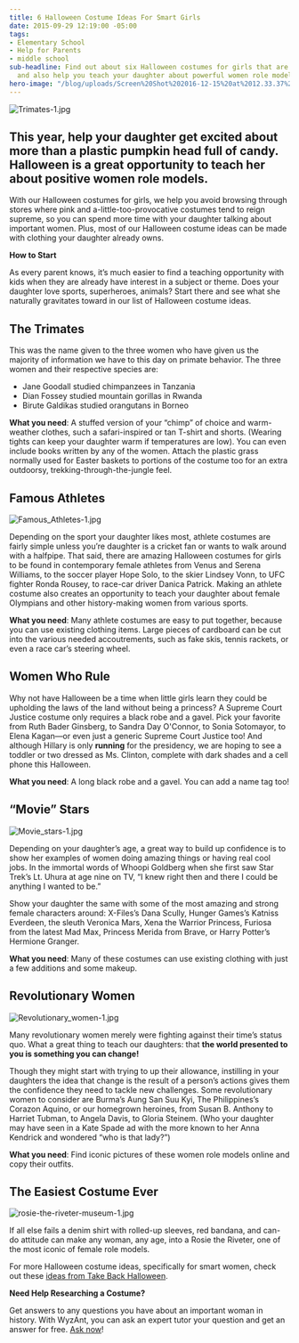 ```yaml
---
title: 6 Halloween Costume Ideas For Smart Girls
date: 2015-09-29 12:19:00 -05:00
tags:
- Elementary School
- Help for Parents
- middle school
sub-headline: Find out about six Halloween costumes for girls that are easy to make
  and also help you teach your daughter about powerful women role models.
hero-image: "/blog/uploads/Screen%20Shot%202016-12-15%20at%2012.33.37%20PM%20(1).png"
---
```


![Trimates-1.jpg](/blog/uploads/Trimates-1.jpg)

## This year, help your daughter get excited about more than a plastic pumpkin head full of candy. Halloween is a great opportunity to teach her about positive women role models.

With our Halloween costumes for girls, we help you avoid browsing through stores where pink and a-little-too-provocative costumes tend to reign supreme, so you can spend more time with your daughter talking about important women. Plus, most of our Halloween costume ideas can be made with clothing your daughter already owns.

**How to Start**

As every parent knows, it’s much easier to find a teaching opportunity with kids when they are already have interest in a subject or theme. Does your daughter love sports, superheroes, animals? Start there and see what she naturally gravitates toward in our list of Halloween costume ideas.

## The Trimates

This was the name given to the three women who have given us the majority of information we have to this day on primate behavior. The three women and their respective species are:

* Jane Goodall studied chimpanzees in Tanzania
* Dian Fossey studied mountain gorillas in Rwanda
* Birute Galdikas studied orangutans in Borneo

**What you need**: A stuffed version of your “chimp” of choice and warm-weather clothes, such a safari-inspired or tan T-shirt and shorts. (Wearing tights can keep your daughter warm if temperatures are low). You can even include books written by any of the women. Attach the plastic grass normally used for Easter baskets to portions of the costume too for an extra outdoorsy, trekking-through-the-jungle feel.

## Famous Athletes

![Famous_Athletes-1.jpg](/blog/uploads/Famous_Athletes-1.jpg)

Depending on the sport your daughter likes most, athlete costumes are fairly simple unless you’re daughter is a cricket fan or wants to walk around with a halfpipe. That said, there are amazing Halloween costumes for girls to be found in contemporary female athletes from Venus and Serena Williams, to the soccer player Hope Solo, to the skier Lindsey Vonn, to UFC fighter Ronda Rousey, to race-car driver Danica Patrick. Making an athlete costume also creates an opportunity to teach your daughter about female Olympians and other history-making women from various sports.

**What you need**: Many athlete costumes are easy to put together, because you can use existing clothing items. Large pieces of cardboard can be cut into the various needed accoutrements, such as fake skis, tennis rackets, or even a race car’s steering wheel.

## Women Who Rule

Why not have Halloween be a time when little girls learn they could be upholding the laws of the land without being a princess? A Supreme Court Justice costume only requires a black robe and a gavel. Pick your favorite from Ruth Bader Ginsberg, to Sandra Day O'Connor, to Sonia Sotomayor, to Elena Kagan—or even just a generic Supreme Court Justice too! And although Hillary is only **running** for the presidency, we are hoping to see a toddler or two dressed as Ms. Clinton, complete with dark shades and a cell phone this Halloween.

**What you need**: A long black robe and a gavel. You can add a name tag too!

## “Movie” Stars

![Movie_stars-1.jpg](/blog/uploads/Movie_stars-1.jpg)

Depending on your daughter’s age, a great way to build up confidence is to show her examples of women doing amazing things or having real cool jobs. In the immortal words of Whoopi Goldberg when she first saw Star Trek’s Lt. Uhura at age nine on TV, “I knew right then and there I could be anything I wanted to be.”

Show your daughter the same with some of the most amazing and strong female characters around: X-Files’s Dana Scully, Hunger Games’s Katniss Everdeen, the sleuth Veronica Mars, Xena the Warrior Princess, Furiosa from the latest Mad Max, Princess Merida from Brave, or Harry Potter’s Hermione Granger.

**What you need**: Many of these costumes can use existing clothing with just a few additions and some makeup.

## Revolutionary Women

![Revolutionary_women-1.jpg](/blog/uploads/Revolutionary_women-1.jpg)

Many revolutionary women merely were fighting against their time’s status quo. What a great thing to teach our daughters: that **the world presented to you is something you can change!**

Though they might start with trying to up their allowance, instilling in your daughters the idea that change is the result of a person’s actions gives them the confidence they need to tackle new challenges. Some revolutionary women to consider are Burma’s Aung San Suu Kyi, The Philippines’s Corazon Aquino, or our homegrown heroines, from Susan B. Anthony to Harriet Tubman, to Angela Davis, to Gloria Steinem. (Who your daughter may have seen in a Kate Spade ad with the more known to her Anna Kendrick and wondered “who is that lady?”)

**What you need**: Find iconic pictures of these women role models online and copy their outfits.

## The Easiest Costume Ever

![rosie-the-riveter-museum-1.jpg](/blog/uploads/rosie-the-riveter-museum-1.jpg)

If all else fails a denim shirt with rolled-up sleeves, red bandana, and can-do attitude can make any woman, any age, into a Rosie the Riveter, one of the most iconic of female role models.

For more Halloween costume ideas, specifically for smart women, check out these [ideas from Take Back Halloween](http://takebackhalloween.org/).

**Need Help Researching a Costume?**

Get answers to any questions you have about an important woman in history. With WyzAnt, you can ask an expert tutor your question and get an answer for free. [Ask now](https://www.wyzant.com/resources/answers)!
